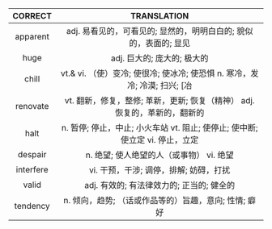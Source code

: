 | CORRECT | TRANSLATION |
|:-------:|:-----------:|
|apparent|adj. 易看见的，可看见的; 显然的，明明白白的; 貌似的，表面的; 显见|
|huge|adj. 巨大的; 庞大的; 极大的|
|chill|vt.& vi. （使）变冷; 使很冷; 使冰冷; 使恐惧 n. 寒冷，发冷; 冷漠; 扫兴; [冶|
|renovate|vt. 翻新，修复，整修; 革新，更新; 恢复（精神） adj. 恢复的，革新的，翻新的|
|halt|n. 暂停; 停止，中止; 小火车站 vt. 阻止; 使停止; 使中断; 使立定 vi. 停止，立定|
|despair|n. 绝望; 使人绝望的人（或事物） vi. 绝望|
|interfere|vi. 干预，干涉; 调停，排解; 妨碍，打扰|
|valid|adj. 有效的; 有法律效力的; 正当的; 健全的|
|tendency|n. 倾向，趋势; （话或作品等的）旨趣，意向; 性情; 癖好|
